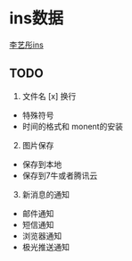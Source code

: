 # ins数据
[李艺彤ins](https://www.instagram.com/whitehairpin/)


## TODO
1. 文件名
[x] 换行
* 特殊符号
* 时间的格式和 monent的安装

2. 图片保存
* 保存到本地
* 保存到7牛或者腾讯云

3. 新消息的通知
* 邮件通知
* 短信通知
* 浏览器通知
* 极光推送通知